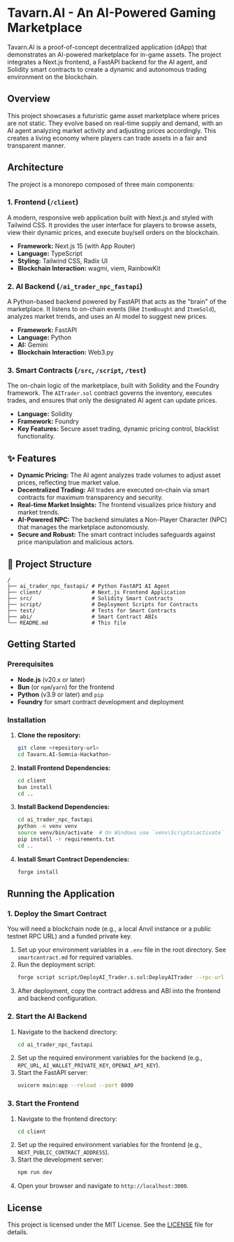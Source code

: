 # Tavarn.AI - An AI-Powered Gaming Marketplace

Tavarn.AI is a proof-of-concept decentralized application (dApp) that demonstrates an AI-powered marketplace for in-game assets. The project integrates a Next.js frontend, a FastAPI backend for the AI agent, and Solidity smart contracts to create a dynamic and autonomous trading environment on the blockchain.

## Overview

This project showcases a futuristic game asset marketplace where prices are not static. They evolve based on real-time supply and demand, with an AI agent analyzing market activity and adjusting prices accordingly. This creates a living economy where players can trade assets in a fair and transparent manner.

## Architecture

The project is a monorepo composed of three main components:

### 1. Frontend (`/client`)

A modern, responsive web application built with Next.js and styled with Tailwind CSS. It provides the user interface for players to browse assets, view their dynamic prices, and execute buy/sell orders on the blockchain.

- **Framework:** Next.js 15 (with App Router)
- **Language:** TypeScript
- **Styling:** Tailwind CSS, Radix UI
- **Blockchain Interaction:** wagmi, viem, RainbowKit

### 2. AI Backend (`/ai_trader_npc_fastapi`)

A Python-based backend powered by FastAPI that acts as the "brain" of the marketplace. It listens to on-chain events (like `ItemBought` and `ItemSold`), analyzes market trends, and uses an AI model to suggest new prices.

- **Framework:** FastAPI
- **Language:** Python
- **AI:** Gemini
- **Blockchain Interaction:** Web3.py

### 3. Smart Contracts (`/src`, `/script`, `/test`)

The on-chain logic of the marketplace, built with Solidity and the Foundry framework. The `AITrader.sol` contract governs the inventory, executes trades, and ensures that only the designated AI agent can update prices.

- **Language:** Solidity
- **Framework:** Foundry
- **Key Features:** Secure asset trading, dynamic pricing control, blacklist functionality.

## ✨ Features

- **Dynamic Pricing:** The AI agent analyzes trade volumes to adjust asset prices, reflecting true market value.
- **Decentralized Trading:** All trades are executed on-chain via smart contracts for maximum transparency and security.
- **Real-time Market Insights:** The frontend visualizes price history and market trends.
- **AI-Powered NPC:** The backend simulates a Non-Player Character (NPC) that manages the marketplace autonomously.
- **Secure and Robust:** The smart contract includes safeguards against price manipulation and malicious actors.

## 📁 Project Structure

```
/
├── ai_trader_npc_fastapi/ # Python FastAPI AI Agent
├── client/                # Next.js Frontend Application
├── src/                   # Solidity Smart Contracts
├── script/                # Deployment Scripts for Contracts
├── test/                  # Tests for Smart Contracts
├── abi/                   # Smart Contract ABIs
└── README.md              # This file
```

##  Getting Started

### Prerequisites

- **Node.js** (v20.x or later)
- **Bun** (or `npm`/`yarn`) for the frontend
- **Python** (v3.9 or later) and `pip`
- **Foundry** for smart contract development and deployment

### Installation

1.  **Clone the repository:**
    ```bash
    git clone <repository-url>
    cd Tavarn.AI-Somnia-Hackathon-
    ```

2.  **Install Frontend Dependencies:**
    ```bash
    cd client
    bun install
    cd ..
    ```

3.  **Install Backend Dependencies:**
    ```bash
    cd ai_trader_npc_fastapi
    python -m venv venv
    source venv/bin/activate  # On Windows use `venv\Scripts\activate`
    pip install -r requirements.txt
    cd ..
    ```

4.  **Install Smart Contract Dependencies:**
    ```bash
    forge install
    ```

##  Running the Application

### 1. Deploy the Smart Contract

You will need a blockchain node (e.g., a local Anvil instance or a public testnet RPC URL) and a funded private key.

1.  Set up your environment variables in a `.env` file in the root directory. See `smartcontract.md` for required variables.
2.  Run the deployment script:
    ```bash
    forge script script/DeployAI_Trader.s.sol:DeployAITrader --rpc-url <your-rpc-url> --broadcast --private-key <your-private-key> -vvvv
    ```
3.  After deployment, copy the contract address and ABI into the frontend and backend configuration.

### 2. Start the AI Backend

1.  Navigate to the backend directory:
    ```bash
    cd ai_trader_npc_fastapi
    ```
2.  Set up the required environment variables for the backend (e.g., `RPC_URL`, `AI_WALLET_PRIVATE_KEY`, `OPENAI_API_KEY`).
3.  Start the FastAPI server:
    ```bash
    uvicorn main:app --reload --port 8000
    ```

### 3. Start the Frontend

1.  Navigate to the frontend directory:
    ```bash
    cd client
    ```
2.  Set up the required environment variables for the frontend (e.g., `NEXT_PUBLIC_CONTRACT_ADDRESS`).
3.  Start the development server:
    ```bash
    npm run dev
    ```
4.  Open your browser and navigate to `http://localhost:3000`.

##  License

This project is licensed under the MIT License. See the [LICENSE](LICENSE) file for details.

